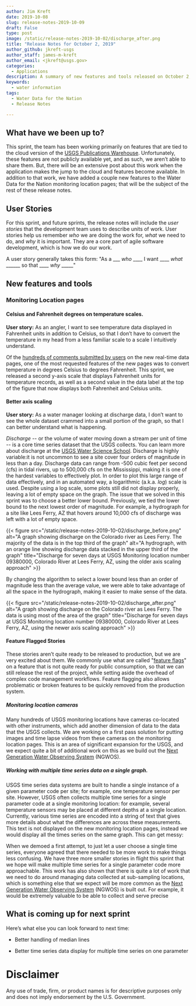 ```yaml
---
author: Jim Kreft
date: 2019-10-08
slug: release-notes-2019-10-09
draft: False
type: post
image: /static/release-notes-2019-10-02/discharge_after.png
title: "Release Notes for October 2, 2019"
author_github: jkreft-usgs
author_staff: james-m-kreft
author_email: <jkreft@usgs.gov>
categories:
  - Applications
description: A summary of new features and tools released on October 2, 2019
keywords:
  - water information
tags:
  - Water Data for the Nation
  - Release Notes

---
```


## What have we been up to?

This sprint, the team has been working primarily on features that are tied to the cloud version of the [USGS Publications Warehouse](https://pubs.er.usgs.gov/). Unfortunately, these features are not publicly available yet, and as such, we aren’t able to share them. But, there will be an extensive post about this work when the application makes the jump to the cloud and features become available.  In addition to that work, we have added a couple new features to the Water Data for the Nation monitoring location pages; that will be the subject of the rest of these release notes.

## User Stories

For this sprint, and future sprints, the release notes will include the *user stories* that the development team uses to describe units of work. User stories help us remember *who* we are doing the work for, *what* we need to do, and *why* it is important. They are a core part of agile software development, which is how we do our work.

A user story generally takes this form: "As a ___ *who* ____ I want ____ *what* ______ so that ____ *why* _____"


## New features and tools

### Monitoring Location pages

#### Celsius and Fahrenheit degrees on temperature scales.

**User story:** As an angler, I want to see temperature data displayed in Fahrenheit units in addition to Celsius, so that I don’t have to convert the temperature in my head from a less familiar scale to a scale I intuitively understand.

Of the [hundreds of comments submitted by users](https://waterdata.usgs.gov/blog/wdfn-firstlook/) on the new real-time data pages, one of the most requested features of the new pages was to convert temperature in degrees Celsius to degrees Fahrenheit. This sprint, we released a second y-axis scale that displays Fahrenheit units for temperature records, as well as a second value in the data label at the top of the figure that now displays both Fahrenheit and Celsius units.

#### Better axis scaling

**User story:** As a water manager looking at discharge data, I don’t want to see the whole dataset crammed into a small portion of the graph, so that I can better understand what is happening.

*Discharge* -- or the volume of water moving down a stream per unit of time  --  is a core time series dataset that the USGS collects. You can learn more about discharge at the [USGS Water Science School](https://www.usgs.gov/special-topic/water-science-school/science/how-streamflow-measured). Discharge is highly variable:it is not uncommon to see a site cover four orders of magnitude in less than a day. Discharge data can range from -500 cubic feet per second (cfs) in tidal rivers, up to 500,000 cfs on the Mississippi, making it is one of the hardest variables to effectively plot. In order to plot this large range of data effectively, and in an automated way,  a logarithmic (a.k.a. *log*) scale is used. Despite using a log scale, some plots still did not display properly, leaving a lot of empty space on the graph. The issue that we solved in this sprint was to choose a better lower bound. Previously, we tied the lower bound to the next lowest order of magnitude. For example, a hydrograph for a  site like Lees Ferry, AZ  that hovers around 10,000 cfs of discharge was left with a lot of empty space.

{{< figure src="/static/release-notes-2019-10-02/discharge_before.png" alt="A graph showing discharge on the Colorado river as Lees Ferry. The majority of the data is in the top third of the graph" alt="A hydrograph, with an orange line showing discharge data stacked in the upper third of the graph" title="Discharge for seven days at USGS Monitoring location number 09380000, Colorado River at Lees Ferry, AZ, using the older axis scaling approach" >}}

By changing the algorithm to select a lower bound less than an order of magnitude less than the average value, we were able to take advantage of all the space in the hydrograph, making it easier to make sense of the data.

{{< figure src="/static/release-notes-2019-10-02/discharge_after.png" alt="A graph showing discharge on the Colorado river as Lees Ferry. The data is using most of the area of the graph" title="Discharge for seven days at USGS Monitoring location number 09380000, Colorado River at Lees Ferry, AZ, using the newer axis scaling approach" >}}

#### Feature Flagged Stories

These stories aren’t quite ready to be released to production, but we are very excited about them. We commonly use what are called "[feature flags](https://martinfowler.com/articles/feature-toggles.html)" on a feature that is not quite ready for public consumption, so that we can still release the rest of the project, while setting aside the overhead of complex code management workflows. Feature flagging also allows problematic or broken features to be quickly removed from the production system.

##### Monitoring location cameras

Many hundreds of USGS monitoring locations have cameras co-located with other instruments, which add another dimension of data to the data that the USGS collects. We are working on a first pass solution for putting images and time lapse videos from these cameras on the monitoring location pages. This is an area of significant expansion for the USGS, and we expect quite a bit of additional work on this as we build out the [Next Generation Water Observing System](https://www.usgs.gov/science/usgs-next-generation-water-observing-system-ngwos) (NGWOS).

##### Working with multiple time series data on a single graph.

USGS time series data systems are built to handle a single instance of a given parameter code per site; for example, one temperature sensor per site. However, USGS often collects multiple time series for a single parameter code at a single monitoring location: for example, several temperature sensors may be placed at different depths at a single location.  Currently, various time series are encoded into a string of text that gives more details about what the differences are across these measurements. This text is not displayed on the new monitoring location pages, instead we would display all the times series on the same graph. This can get messy:


When we demoed a first attempt, to just let a user choose a single time series, everyone agreed that there needed to be more work to make things less confusing. We have three more smaller stories in flight this sprint that we hope will make multiple time series for a single parameter code more approachable.  This work has also shown that there is quite a lot of work that we need to do around managing data collected at sub-sampling locations, which is something else that we expect will be more common as the [Next Generation Water Observing System](https://www.usgs.gov/science/usgs-next-generation-water-observing-system-ngwos) (NGWOS) is built out.  For example, it would be extremely valuable to be able to collect and serve precise

## What is coming up for next sprint

Here’s what else you can look forward to next time:

* Better handling of median lines

* Better time series data display for multiple time series on one parameter






Disclaimer
==========
Any use of trade, firm, or product names is for descriptive purposes only and does not imply endorsement by the U.S. Government.
